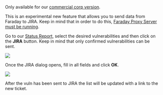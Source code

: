 Only available for our [commercial corp version](https://www.faradaysec.com/#download).

This is an experimental new feature that allows you to send data from Faraday to JIRA. Keep in mind that in order to do this, [Faraday Proxy Server must be running](https://github.com/infobyte/faraday/wiki/Usage#faraday-server).

Go to our [Status Report](https://github.com/infobyte/faraday/wiki/Usage#vulnerability-status-report), select the desired vulnerabilities and then click on the **JIRA** button. Keep in mind that only confirmed vulnerabilities can be sent.

![](https://raw.githubusercontent.com/wiki/infobyte/faraday/images/faraday_statusreport_jira_button.png)

Once the JIRA dialog opens, fill in all fields and click **OK**.

![](https://raw.githubusercontent.com/wiki/infobyte/faraday/images/faraday_statusreport_jira_dialog.png)

After the vuln has been sent to JIRA the list will be updated with a link to the new ticket.